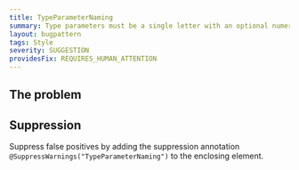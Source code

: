```yaml
---
title: TypeParameterNaming
summary: Type parameters must be a single letter with an optional numeric suffix, or an UpperCamelCase name followed by the letter 'T'.
layout: bugpattern
tags: Style
severity: SUGGESTION
providesFix: REQUIRES_HUMAN_ATTENTION
---
```


<!--
*** AUTO-GENERATED, DO NOT MODIFY ***
To make changes, edit the @BugPattern annotation or the explanation in docs/bugpattern.
-->

## The problem


## Suppression
Suppress false positives by adding the suppression annotation `@SuppressWarnings("TypeParameterNaming")` to the enclosing element.

